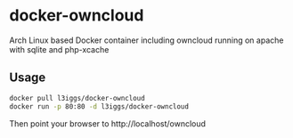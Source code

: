 docker-owncloud
===============

Arch Linux based Docker container including owncloud running on apache with sqlite and php-xcache

## Usage
```bash
docker pull l3iggs/docker-owncloud
docker run -p 80:80 -d l3iggs/docker-owncloud
```
Then point your browser to http://localhost/owncloud
